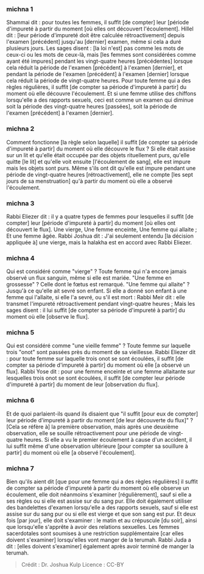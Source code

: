 
### michna 1
Shammai dit : pour toutes les femmes, il suffit [de compter] leur [période d'impureté à partir du moment [où elles ont découvert l'écoulement]. Hillel dit : [leur période d'impureté doit être calculée rétroactivement] depuis l'examen [précédent] jusqu'au [dernier] examen, même si cela a duré plusieurs jours. Les sages disent : [la loi n'est] pas comme les mots de ceux-ci ou les mots de ceux-là, mais [les femmes sont considérées comme ayant été impures] pendant les vingt-quatre heures [précédentes] lorsque cela réduit la période de l'examen [précédent] à l'examen [dernier], et pendant la période de l'examen [précédent] à l'examen [dernier] lorsque cela réduit la période de vingt-quatre heures. Pour toute femme qui a des règles régulières, il suffit [de compter sa période d'impureté à partir] du moment où elle découvre l'écoulement. Et si une femme utilise des chiffons lorsqu'elle a des rapports sexuels, ceci est comme un examen qui diminue soit la période des vingt-quatre heures [passées], soit la période de l'examen [précédent] à l'examen [dernier].

### michna 2
Comment fonctionne [la règle selon laquelle] il suffit [de compter sa période d'impureté à partir] du moment où elle découvre le flux ? Si elle était assise sur un lit et qu'elle était occupée par des objets rituellement purs, qu'elle quitte [le lit] et qu'elle voit ensuite [l'écoulement de sang], elle est impure mais les objets sont purs. Même s'ils ont dit qu'elle est impure pendant une période de vingt-quatre heures [rétroactivement], elle ne compte [les sept jours de sa menstruation] qu'à partir du moment où elle a observé l'écoulement.

### michna 3
Rabbi Eliezer dit : il y a quatre types de femmes pour lesquelles il suffit [de compter] leur [période d'impureté à partir] du moment [où elles ont découvert le flux]. Une vierge, Une femme enceinte, Une femme qui allaite ; Et une femme âgée. Rabbi Joshua dit : J'ai seulement entendu [la décision appliquée à] une vierge, mais la halakha est en accord avec Rabbi Eliezer.

### michna 4
Qui est considéré comme "vierge" ? Toute femme qui n'a encore jamais observé un flux sanguin, même si elle est mariée. "Une femme en grossesse" ? Celle dont le fœtus est remarqué. "Une femme qui allaite" ? Jusqu'à ce qu'elle ait sevré son enfant. Si elle a donné son enfant à une femme qui l'allaite, si elle l'a sevré, ou s'il est mort : Rabbi Meir dit : elle transmet l'impureté rétroactivement pendant vingt-quatre heures ; Mais les sages disent : il lui suffit [de compter sa période d'impureté à partir] du moment où elle [observe le flux].

### michna 5
Qui est considéré comme "une vieille femme" ? Toute femme sur laquelle trois "onot" sont passées près du moment de sa vieillesse. Rabbi Eliezer dit : pour toute femme sur laquelle trois onot se sont écoulées, il suffit [de compter sa période d'impureté à partir] du moment où elle [a observé un flux]. Rabbi Yose dit : pour une femme enceinte et une femme allaitante sur lesquelles trois onot se sont écoulées, il suffit [de compter leur période d'impureté à partir] du moment de leur [observation du flux].

### michna 6
Et de quoi parlaient-ils quand ils disaient que "il suffit [pour eux de compter] leur période d'impureté à partir du moment [de leur découverte du flux]" ? [Cela se réfère à] la première observation, mais après une deuxième observation, elle se souille rétroactivement pour une période de vingt-quatre heures. Si elle a vu le premier écoulement à cause d'un accident, il lui suffit même d'une observation ultérieure [pour compter sa souillure à partir] du moment où elle [a observé l'écoulement].

### michna 7
Bien qu'ils aient dit [que pour une femme qui a des règles régulières] il suffit de compter sa période d'impureté à partir du moment où elle observe un écoulement, elle doit néanmoins s'examiner [régulièrement], sauf si elle a ses règles ou si elle est assise sur du sang pur. Elle doit également utiliser des bandelettes d'examen lorsqu'elle a des rapports sexuels, sauf si elle est assise sur du sang pur ou si elle est vierge et que son sang est pur. Et deux fois [par jour], elle doit s'examiner : le matin et au crépuscule [du soir], ainsi que lorsqu'elle s'apprête à avoir des relations sexuelles. Les femmes sacerdotales sont soumises à une restriction supplémentaire [car elles doivent s'examiner] lorsqu'elles vont manger de la terumah. Rabbi Juda a dit : [elles doivent s'examiner] également après avoir terminé de manger la terumah.

>Crédit : Dr. Joshua Kulp
>Licence : CC-BY